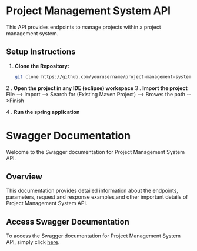 # Project Management System API

This API provides endpoints to manage projects within a project management system.

## Setup Instructions

1. **Clone the Repository:**
   ```bash
   git clone https://github.com/yourusername/project-management-system.git

2 . **Open the project in any IDE (eclipse) workspace**
3 . **Import the project**
  File --> Import --> Search for (Existing Maven Project) --> Browes the path -->Finish

4 . **Run the spring application**



# Swagger Documentation

Welcome to the Swagger documentation for Project Management System API.

## Overview

This documentation provides detailed information about the endpoints, parameters, request and response examples,and other important details of Project Management System API.

## Access Swagger Documentation

To access the Swagger documentation for Project Management System API, simply click [here](http://localhost:8080/swagger-ui/index.html). 
